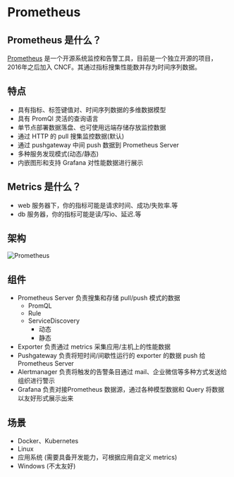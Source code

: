 # Prometheus

## Prometheus 是什么？

[Prometheus](https://github.com/prometheus) 是一个开源系统监控和告警工具，目前是一个独立开源的项目，2016年之后加入 CNCF。其通过指标搜集性能数并存为时间序列数据。

## 特点

- 具有指标、标签键值对、时间序列数据的多维数据模型
- 具有 PromQl 灵活的查询语言
- 单节点部署数据落盘、也可使用远端存储存放监控数据
- 通过 HTTP 的 pull 搜集监控数据(默认)
- 通过 pushgateway 中间 push 数据到 Prometheus Server
- 多种服务发现模式(动态/静态)
- 内嵌图形和支持 Grafana 对性能数据进行展示

## Metrics 是什么？

- web 服务器下，你的指标可能是请求时间、成功/失败率.等
- db 服务器，你的指标可能是读/写io、延迟.等

## 架构

![Prometheus](/png/prometheus-architecture.png)

## 组件

- Prometheus Server 负责搜集和存储 pull/push 模式的数据
  - PromQL
  - Rule
  - ServiceDiscovery
    - 动态
    - 静态
- Exporter 负责通过 metrics 采集应用/主机上的性能数据
- Pushgateway 负责将短时间/间歇性运行的 exporter 的数据 push 给 Prometheus Server
- Alertmanager 负责将触发的告警条目通过 mail、企业微信等多种方式发送给组织进行警示
- Grafana 负责对接Prometheus 数据源，通过各种模型数据和 Query 将数据以友好形式展示出来

## 场景

- Docker、Kubernetes
- Linux 
- 应用系统 (需要具备开发能力，可根据应用自定义 metrics)
- Windows (不太友好)
